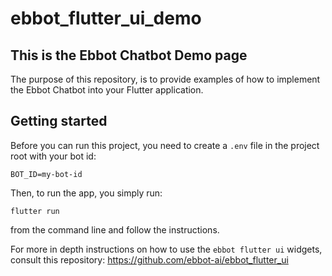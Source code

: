 # ebbot_flutter_ui_demo

## This is the Ebbot Chatbot Demo page

The purpose of this repository, is to provide examples of how to implement the Ebbot Chatbot into your Flutter application.


## Getting started
Before you can run this project, you need to create a `.env` file in the project root with your bot id:
```
BOT_ID=my-bot-id
```

Then, to run the app, you simply run:
```
flutter run
```
from the command line and follow the instructions.

For more in depth instructions on how to use the `ebbot flutter ui` widgets, consult this repository: https://github.com/ebbot-ai/ebbot_flutter_ui